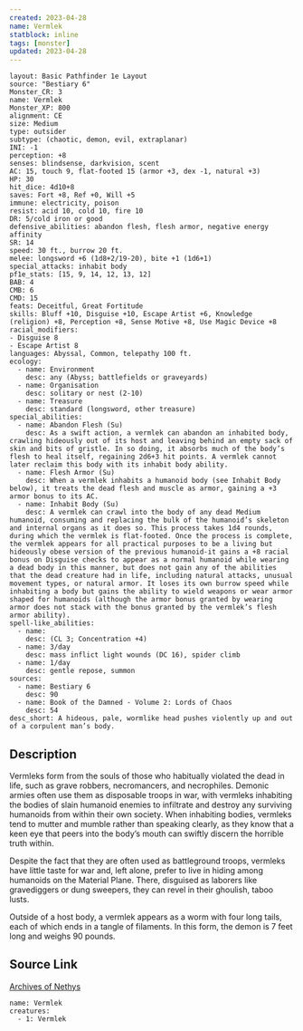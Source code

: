 ```yaml
---
created: 2023-04-28
name: Vermlek
statblock: inline
tags: [monster]
updated: 2023-04-28
---
```

```statblock
layout: Basic Pathfinder 1e Layout
source: "Bestiary 6"
Monster_CR: 3
name: Vermlek
Monster_XP: 800
alignment: CE
size: Medium
type: outsider
subtype: (chaotic, demon, evil, extraplanar)
INI: -1
perception: +8
senses: blindsense, darkvision, scent
AC: 15, touch 9, flat-footed 15 (armor +3, dex -1, natural +3)
HP: 30
hit_dice: 4d10+8
saves: Fort +8, Ref +0, Will +5
immune: electricity, poison
resist: acid 10, cold 10, fire 10
DR: 5/cold iron or good
defensive_abilities: abandon flesh, flesh armor, negative energy affinity
SR: 14
speed: 30 ft., burrow 20 ft.
melee: longsword +6 (1d8+2/19-20), bite +1 (1d6+1)
special_attacks: inhabit body
pf1e_stats: [15, 9, 14, 12, 13, 12]
BAB: 4
CMB: 6
CMD: 15
feats: Deceitful, Great Fortitude
skills: Bluff +10, Disguise +10, Escape Artist +6, Knowledge (religion) +8, Perception +8, Sense Motive +8, Use Magic Device +8
racial_modifiers:
- Disguise 8
- Escape Artist 8
languages: Abyssal, Common, telepathy 100 ft.
ecology:
  - name: Environment
    desc: any (Abyss; battlefields or graveyards)
  - name: Organisation
    desc: solitary or nest (2-10)
  - name: Treasure
    desc: standard (longsword, other treasure)
special_abilities:
  - name: Abandon Flesh (Su)
    desc: As a swift action, a vermlek can abandon an inhabited body, crawling hideously out of its host and leaving behind an empty sack of skin and bits of gristle. In so doing, it absorbs much of the body’s flesh to heal itself, regaining 2d6+3 hit points. A vermlek cannot later reclaim this body with its inhabit body ability.
  - name: Flesh Armor (Su)
    desc: When a vermlek inhabits a humanoid body (see Inhabit Body below), it treats the dead flesh and muscle as armor, gaining a +3 armor bonus to its AC.
  - name: Inhabit Body (Su)
    desc: A vermlek can crawl into the body of any dead Medium humanoid, consuming and replacing the bulk of the humanoid’s skeleton and internal organs as it does so. This process takes 1d4 rounds, during which the vermlek is flat-footed. Once the process is complete, the vermlek appears for all practical purposes to be a living but hideously obese version of the previous humanoid-it gains a +8 racial bonus on Disguise checks to appear as a normal humanoid while wearing a dead body in this manner, but does not gain any of the abilities that the dead creature had in life, including natural attacks, unusual movement types, or natural armor. It loses its own burrow speed while inhabiting a body but gains the ability to wield weapons or wear armor shaped for humanoids (although the armor bonus granted by wearing armor does not stack with the bonus granted by the vermlek’s flesh armor ability).
spell-like_abilities:
  - name:
    desc: (CL 3; Concentration +4)
  - name: 3/day
    desc: mass inflict light wounds (DC 16), spider climb
  - name: 1/day
    desc: gentle repose, summon
sources:
  - name: Bestiary 6
    desc: 90
  - name: Book of the Damned - Volume 2: Lords of Chaos
    desc: 54
desc_short: A hideous, pale, wormlike head pushes violently up and out of a corpulent man’s body.
```
## Description
Vermleks form from the souls of those who habitually violated the dead in life, such as grave robbers, necromancers, and necrophiles. Demonic armies often use them as disposable troops in war, with vermleks inhabiting the bodies of slain humanoid enemies to infiltrate and destroy any surviving humanoids from within their own society. When inhabiting bodies, vermleks tend to mutter and mumble rather than speaking clearly, as they know that a keen eye that peers into the body’s mouth can swiftly discern the horrible truth within. 

Despite the fact that they are often used as battleground troops, vermleks have little taste for war and, left alone, prefer to live in hiding among humanoids on the Material Plane. There, disguised as laborers like gravediggers or dung sweepers, they can revel in their ghoulish, taboo lusts. 

Outside of a host body, a vermlek appears as a worm with four long tails, each of which ends in a tangle of filaments. In this form, the demon is 7 feet long and weighs 90 pounds.
## Source Link
[Archives of Nethys](https://aonprd.com/MonsterDisplay.aspx?ItemName=Vermlek)
```encounter-table
name: Vermlek
creatures:
  - 1: Vermlek
```
